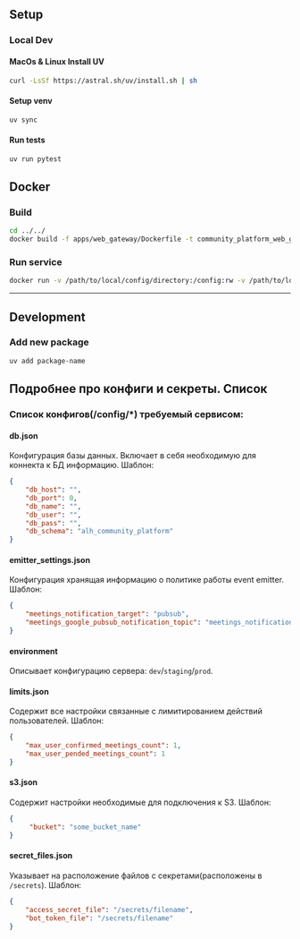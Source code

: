## Setup
### Local Dev
#### MacOs & Linux Install UV
```bash
curl -LsSf https://astral.sh/uv/install.sh | sh
```
#### Setup venv
```bash
uv sync
```

#### Run tests
```bash
uv run pytest
```

## Docker
### Build 
```bash
cd ../../
docker build -f apps/web_gateway/Dockerfile -t community_platform_web_gateway:latest .
```
### Run service
```bash
docker run -v /path/to/local/config/directory:/config:rw -v /path/to/local/secrets/directory:/secrets:rw community_platform_web_gateway:latest
```

---
## Development
### Add new package
```bash
uv add package-name
```

## Подробнее про конфиги и секреты. Список

### Список конфигов(/config/*) требуемый сервисом:

#### db.json

Конфигурация базы данных. Включает в себя необходимую для коннекта к БД информацию. Шаблон:
```json
{
    "db_host": "",
    "db_port": 0,
    "db_name": "",
    "db_user": "",
    "db_pass": "",
    "db_schema": "alh_community_platform"
}
```

#### emitter_settings.json

Конфигурация хранящая информацию о политике работы event emitter. Шаблон:
```json
{
    "meetings_notification_target": "pubsub",
    "meetings_google_pubsub_notification_topic": "meetings_notifications"
}
```

#### environment

Описывает конфигурацию сервера: `dev`/`staging`/`prod`.

#### limits.json

Содержит все настройки связанные с лимитированием действий пользователей. Шаблон:
```json
{
    "max_user_confirmed_meetings_count": 1,
    "max_user_pended_meetings_count": 1
}
```

#### s3.json

Содержит настройки необходимые для подключения к S3. Шаблон:
```json
{
     "bucket": "some_bucket_name"
}
```

#### secret_files.json

Указывает на расположение файлов с секретами(расположены в `/secrets`). Шаблон:
```json
{
    "access_secret_file": "/secrets/filename",
    "bot_token_file": "/secrets/filename"
}
```
